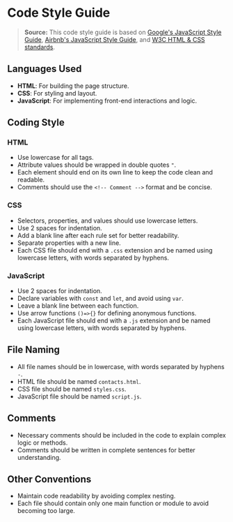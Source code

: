 # Code Style Guide

> **Source:** This code style guide is based on [Google's JavaScript Style Guide](https://google.github.io/styleguide/jsguide.html), [Airbnb's JavaScript Style Guide](https://github.com/airbnb/javascript), and [W3C HTML & CSS standards](https://www.w3.org/standards/webdesign/).

## Languages Used
- **HTML**: For building the page structure.
- **CSS**: For styling and layout.
- **JavaScript**: For implementing front-end interactions and logic.

## Coding Style

### HTML
- Use lowercase for all tags.
- Attribute values should be wrapped in double quotes `"`.
- Each element should end on its own line to keep the code clean and readable.
- Comments should use the `<!-- Comment -->` format and be concise.

### CSS
- Selectors, properties, and values should use lowercase letters.
- Use 2 spaces for indentation.
- Add a blank line after each rule set for better readability.
- Separate properties with a new line.
- Each CSS file should end with a `.css` extension and be named using lowercase letters, with words separated by hyphens.

### JavaScript
- Use 2 spaces for indentation.
- Declare variables with `const` and `let`, and avoid using `var`.
- Leave a blank line between each function.
- Use arrow functions `()=>{}` for defining anonymous functions.
- Each JavaScript file should end with a `.js` extension and be named using lowercase letters, with words separated by hyphens.

## File Naming
- All file names should be in lowercase, with words separated by hyphens `-`.
- HTML file should be named `contacts.html`.
- CSS file should be named `styles.css`.
- JavaScript file should be named `script.js`.

## Comments
- Necessary comments should be included in the code to explain complex logic or methods.
- Comments should be written in complete sentences for better understanding.

## Other Conventions
- Maintain code readability by avoiding complex nesting.
- Each file should contain only one main function or module to avoid becoming too large.


